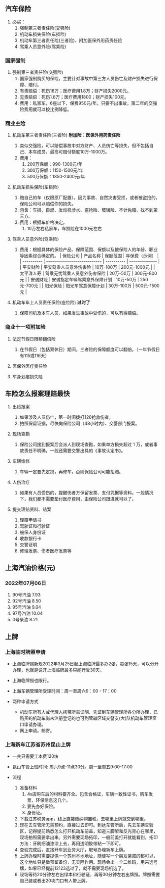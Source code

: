 ## 汽车保险
1. 必买： 
   1. 强制第三者责任险(交强险)
   2. 机动车损失保险(车损险)
   3. 机动车第三者责任险(三者险)、附加医保外用药责任险
   4. 驾乘人员意外险(驾乘险)

### 国家强制
1. 强制第三者责任险(交强险)
   1. 国家强制购买的保险，主要针对事故中第三方人员伤亡及财产损失进行保障、赔付。
   2. 有责赔偿：死伤18万；医疗费用1.8万；财产损失2000元。
   3. 无责赔偿：死伤1.8万；医疗费用1800；财产损失100元。
   4. 费用：私家车，6座以下，保费950元/年。只要不出事故，第二年的交强险费用就可以按比例降低。

### 商业主险
1. 机动车第三者责任险(三者险) **附加险：医保外用药责任险**
   1. 类似交强险，可以赔偿事故中对方财产、人员伤亡等损失，但不包括自己、本车成员。最高可赔付额度10万-1000万。
   2. 费用：
      1. 200万保额：990-1300元/年
      2. 300万保额：1150-1500元/年
      3. 500万保额：1850-2400元/年

2. 机动车损失保险(车损险)
   1. 赔自己的车（仅限原厂配置）。因为事故、自然灾害受损，或者被盗抢的，保险公司可以赔偿你的损失。
   2. 包含：车损、自燃、发动机涉水、盗抢险、玻璃险、不计免赔、找不到第三方。
   3. 费用：根据车价格决定。
      1. 10万左右私家车，车损险在1000元左右

3. 驾乘人员意外险(驾乘险)
   1. 费用：根据具体的保险产品、保障范围、保额以及被保险人的年龄、职业等因素综合确定的。
        | 保险公司   | 产品名称                     | 保额范围   | 年保费（示例） |
        | ---------- | ---------------------------- | ---------- | -------------- |
        | 平安财险   | 平安驾乘人员意外伤害险       | 10万-100万 | 200元-1000元   |
        | 太平洋人寿 | 驾乘无忧驾乘人员意外伤害保险 | 20万-50万  | 300元-800元    |
        | 安诚财险   | 安诚指定车辆驾乘意外保障计划 | 10万-50万  | 250元-700元    |
        | 阳光保险   | 阳光车驾意保障计划           | 30万-100万 | 500元-1500元   |

4. 机动车车上人员责任保险(座位险) **过时了**
   1. 保障司机及本车人员，如果发生事故中受伤的，可以有得赔偿。


### 商业十一项附加险
1. 法定节假日限额翻倍险
   1. 在节假日（包括双休日）期间，三者险的保障额度可以翻倍。（一年节假日有115或116天）

2. 医保外医疗责任险

3. 车身划痕损失险

## 车险怎么报案理赔最快
1. 出险报案
    1. 如果涉及人员伤亡，第一时间拨打120抢救伤者。
    2. 拍照保留证据，尽快向保险公司（48小时内）、交警部门报案。
2. 现场查勘
    1. 保险公司接到报案后会派人到现场查勘，如果单方损失超过 1 万，或者事故责任不明确，一般还需要交警出具的《事故认定书》。
3. 车辆维修
    1. 车辆一定要先定损，再修车，否则保险公司可能拒赔。
4. 人伤治疗
    1. 如果有人员受伤的，提醒伤者方保留发票、支付凭据等资料。一般情况下，我们都不需要垫付医疗费用，由保险公司跟进就可以了。

5. 提交理赔资料、结案
    1. 理赔申请书
    2. 驾驶证和行驶证
    3. 被保人身份证
    4. 收款银行卡
    5. 交警证明
    6. 修理发票、伤者医疗发票等

## 上海汽油价格(元)
### 2022年07月06日
1. 90号汽油 7.93
2. 92号汽油 8.50
3. 95号汽油 9.04 
4. 97号汽油 10.04
5. 0号柴油 8.21


## 上牌

### 上海临时牌照申请
- 上海临牌照新规2022年3月25日起上海临牌最多办2张，每张15天，可以分开办理，也就是说开上海临牌最多只能行驶30天。
- 上海临牌照也限行。
- 上海车辆管理所受理时间：周一至周六9：00 - 17：00

- 两种申请方式
    - 机动车所有人或代理人携带所需证明、凭证到车辆管理所各分所办理，已购买的机动车尚未注册登记的也可到管辖区域交警支(大)队机动车管理窗口申请办理。
    - 网上申请。邮寄。



### 上海新车江苏省苏州昆山上牌
- 一共只需要工本费120块
- 昆山车管上班时间: 周六9点-11点30分。周一至周五9:00-17:00

- 流程
    1. 准备材料
       1. 4s店购车后的材料要齐全。包含合格证，车辆一致性证书，购车发票，环保信息这几个。
       2. 要先办好保险。
       3. 身份证。
    2. 下载江苏税务app，线上直接缴纳购置税，去哪里上牌就交到哪里。
    3. 现在去车管所无需预约，直接过去即可。到达车管所后，先去车辆查验区，记得提前熟悉怎么打开机动车前盖，知道三脚架和反光背心在哪里，现场拍照需要拿出来。另外需要现场拓印，一般前盖打开就能看到。拓印方法：牙刷把油漆涂上去，再用透明胶带粘一下即可。
    4. 查验完成后，直接开车到业务大厅，取号办理新车上牌。
    5. 上牌办理时需要提供一个苏州本地地址，随便写一个朋友亲戚的都可以，这个地址只是做预留备份，无实际作用。现场会出一个二维码，用来选号牌，如果已经提前12123选过了，就不需要现场机选了。
    6. 现场等待20分钟左右出绿本和行驶证，再等30分钟左右出牌照。牌照需要自己装或者出20块门口有人带上牌。